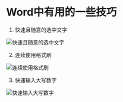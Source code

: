 # Word中有用的一些技巧

1. 快速且随意的选中文字

  ![快速且随意的选中文字](https://cloud.githubusercontent.com/assets/11325103/26273050/214891e8-3d5a-11e7-8fb7-8e689fa52048.gif)

2. 连续使用格式刷

  ![连续使用格式刷](https://cloud.githubusercontent.com/assets/11325103/26273063/59743450-3d5a-11e7-946f-8c9e7aa7feae.gif)
  
3. 快速输入大写数字

  ![快速输入大写数字](https://cloud.githubusercontent.com/assets/11325103/26273072/8d19f452-3d5a-11e7-97c9-ac5f1f816ca0.gif)
